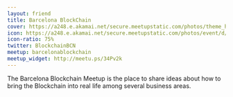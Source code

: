 ```yaml
---
layout: friend
title: Barcelona BlockChain
cover: https://a248.e.akamai.net/secure.meetupstatic.com/photos/theme_head/1/2/b/0/full_7144784.jpeg
icon: https://a248.e.akamai.net/secure.meetupstatic.com/photos/event/d/b/3/9/600_451376121.jpeg
icon-ratio: 75%
twitter: BlockchainBCN
meetup: barcelonablockchain
meetup_widget: http://meetu.ps/34Pv2k
---
```

The Barcelona Blockchain Meetup is the place to share ideas about how to bring the Blockchain into real life among several business areas.
